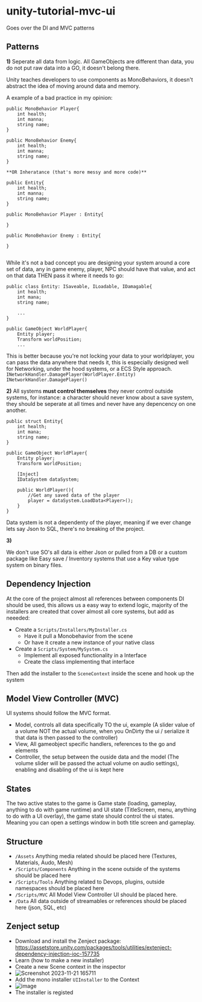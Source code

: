 # unity-tutorial-mvc-ui
Goes over the DI and MVC patterns

## Patterns

**1)** 
Seperate all data from logic.
All GameObjects are different than data, you do not put raw data into a GO, it doesn't belong there. 

Unity teaches developers to use components as MonoBehaviors, it doesn't abstract the idea of moving around data and memory. 

A example of a bad practice in my opinion: 
```
public MonoBehavior Player{
    int health; 
    int manna; 
    string name; 
}

public MonoBehavior Enemy{
    int health; 
    int manna; 
    string name; 
}

**OR Inheratance (that's more messy and more code)**

public Entity{
    int health; 
    int manna; 
    string name; 
}

public MonoBehavior Player : Entity{

}

public MonoBehavior Enemy : Entity{

}


```

While it's not a bad concept you are designing your system around a core set of data, any in game enemy, player, NPC should have that value, and act on that data THEN pass it where it needs to go: 

```
public class Entity: ISaveable, ILoadable, IDamagable{
    int health;
    int mana; 
    string name;

    ...
}

public GameObject WorldPlayer{
    Entity player; 
    Transform worldPosition;
    ...
```

This is better because you're not locking your data to your worldplayer, you can pass the data anywhere that needs it, this is especially designed well for Networking, under the hood systems, or a ECS Style approach. 
`INetworkHandler.DamagePlayer(WorldPlayer.Entity)`
`INetworkHandler.DamagePlayer()`

**2)**
All systems **must control themselves** they never control outside systems, for instance: a character should never know about a save system, they should be seperate at all times and never have any depencency on one another. 

```
public struct Entity{
    int health;
    int mana; 
    string name;
}

public GameObject WorldPlayer{
    Entity player; 
    Transform worldPosition;

    [Inject]
    IDataSystem dataSystem;

    public WorldPlayer(){
        //Get any saved data of the player
        player = dataSystem.LoadData<Player>();
    }    
}

```

Data system is not a dependenty of the player, meaning if we ever change lets say Json to SQL, there's no breaking of the project. 

**3)**

We don't use SO's all data is either Json or pulled from a DB or a custom package like Easy save / Inventory systems that use a Key value type system on binary files. 



## Dependency Injection
At the core of the project almost all references between components DI should be used, this allows us a easy way to extend logic, majority of the installers are created that cover almost all core systems, but add as neeeded: 
- Create a `Scripts/Installers/MyInstaller.cs`
    - Have it pull a Monobehavior from the scene
    - Or have it create a new instance of your native class
- Create a `Scripts/System/MySystem.cs`
    - Implement all exposed functionality in a Interface
    - Create the class implementing that interface

Then add the installer to the `SceneContext` inside the scene and hook up the system

## Model View Controller (MVC)
UI systems should follow the MVC format. 

- Model, controls all data specifically TO the ui, example (A slider value of a volume NOT the actual volume, when you OnDirty the ui / serialize it that data is then passed to the controller)
- View, All gameobject specific handlers, references to the go and elements
- Controller, the setup between the ouside data and the model (The volume slider will be passed the actual volume on audio settings), enabling and disabling of the ui is kept here

## States
The two active states to the game is Game state (loading, gameplay, anything to do with game runtime) and UI state (TitleScreen, menu, anything to do with a UI overlay), the game state should control the ui states. 
Meaning you can open a settings window in both title screen and gameplay. 

## Structure
- `/Assets` Anything media related should be placed here (Textures, Materials, Audo, Mesh)
- `/Scripts/Components` Anything in the scene outside of the systems should be placed here
- `/Scripts/Tools` Anything related to Devops, plugins, outside namespaces should be placed here
- `/Scripts/MVC` All Model View Controller UI should be placed here.
- `/Data` All data outside of streamables or references should be placed here (json, SQL, etc)

## Zenject setup
- Download and install the Zenject package: https://assetstore.unity.com/packages/tools/utilities/extenject-dependency-injection-ioc-157735
- Learn (how to make a new installer)
- Create a new Scene context in the inspector 
- ![Screenshot 2023-11-21 165711](https://github.com/wes-kay/unity-tutorial-mvc-ui/assets/40011470/88192916-8676-4897-911a-e4262cae0981)
- Add the mono installer `UIInstaller` to the Context
- ![image](https://github.com/wes-kay/unity-tutorial-mvc-ui/assets/40011470/6d627c83-28b3-4c95-b247-4dcd6f2a06e3)
- The installer is registed
